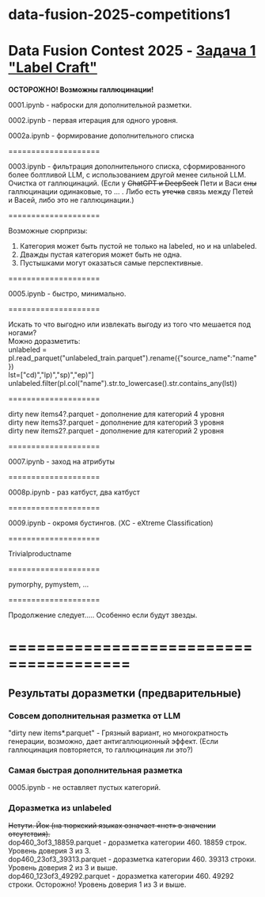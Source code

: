 # data-fusion-2025-competitions1
Data Fusion Contest 2025 - <a href='https://ods.ai/competitions/data-fusion2025-labelcraft' target='_blank'>Задача 1 "Label Craft"</a>
====================================

<b>ОСТОРОЖНО! Возможны галлюцинации!</b>

0001.ipynb - наброски для дополнительной разметки.

0002.ipynb - первая итерация для одного уровня. 

0002a.ipynb - формирование дополнительного списка

====================

0003.ipynb - фильтрация дополнительного списка, сформированного более болтливой LLM, с использованием другой менее сильной LLM. 
Очистка от галлюцинаций.  (Если у <del>ChatGPT и DeepSeek</del> Пети и Васи <del>сны</del> галлюцинации одинаковые, то … . Либо есть <del>утечка</del> связь между Петей и Васей, либо это не галлюцинации.)

====================

Возможные сюрпризы:
1) Категория может быть пустой не только на labeled, но и на unlabeled.
2) Дважды пустая категория может быть не одна.
3) Пустышками могут оказаться самые перспективные.

====================

0005.ipynb - быстро, минимально.  

====================

Искать то что выгодно или извлекать выгоду из того что мешается под ногами?<br>
Можно доразметить: <br>
unlabeled = pl.read_parquet("unlabeled_train.parquet").rename({"source_name":"name"})<br>
lst=["cd)","lp)","sp)","ep)"]<br>
unlabeled.filter(pl.col("name").str.to_lowercase().str.contains_any(lst))

====================

dirty new items4?.parquet - дополнение для категорий 4 уровня<br>
dirty new items3?.parquet - дополнение для категорий 3 уровня<br>
dirty new items2?.parquet - дополнение для категорий 2 уровня<br>

====================

0007.ipynb - заход на атрибуты

====================

0008p.ipynb - раз катбуст, два катбуст

====================

0009.ipynb - окромя бустингов. (XC - eXtreme Classification)

====================

Trivialproductname

====================

pymorphy, pymystem, ... 

====================

Продолжение следует..... Особенно если будут звезды.

=======================================
=======================================
<h2>Результаты доразметки (предварительные)</h2>

<h3>Совсем дополнительная разметка от LLM</h3>
"dirty new items*.parquet" - Грязный вариант, но многократность генерации, возможно, дает антигаллюционный эффект. (Если галлюцинация повторяется, то галлюцинация ли это?)

<h3>Самая быстрая дополнительная разметка</h3>
0005.ipynb - не оставляет пустых категорий. 

<h3>Доразметка из unlabeled</h3>
<del>Нетути. Йок (на тюркский языках означает «нет» в значении отсутствия).</del><br>
dop460_3of3_18859.parquet - доразметка категории 460. 18859 строк. Уровень доверия 3 из 3.<br>
dop460_23of3_39313.parquet - доразметка категории 460. 39313 строки. Уровень доверия 2 из 3 и выше.<br>
dop460_123of3_49292.parquet - доразметка категории 460. 49292 строки. Осторожно! Уровень доверия 1 из 3 и выше.<br>
